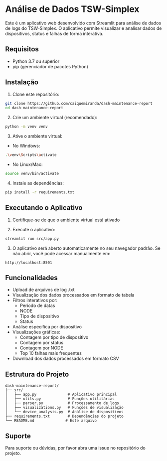 # Análise de Dados TSW-Simplex

Este é um aplicativo web desenvolvido com Streamlit para análise de dados de logs do TSW-Simplex. O aplicativo permite visualizar e analisar dados de dispositivos, status e falhas de forma interativa.

## Requisitos

- Python 3.7 ou superior
- pip (gerenciador de pacotes Python)

## Instalação

1. Clone este repositório:
```bash
git clone https://github.com/caiquemiranda/dash-maintenance-report
cd dash-maintenance-report
```

2. Crie um ambiente virtual (recomendado):
```bash
python -m venv venv
```

3. Ative o ambiente virtual:
- No Windows:
```bash
.\venv\Scripts\activate
```
- No Linux/Mac:
```bash
source venv/bin/activate
```

4. Instale as dependências:
```bash
pip install -r requirements.txt
```

## Executando o Aplicativo

1. Certifique-se de que o ambiente virtual está ativado

2. Execute o aplicativo:
```bash
streamlit run src/app.py
```

3. O aplicativo será aberto automaticamente no seu navegador padrão. Se não abrir, você pode acessar manualmente em:
```
http://localhost:8501
```

## Funcionalidades

- Upload de arquivos de log .txt
- Visualização dos dados processados em formato de tabela
- Filtros interativos por:
  - Período de datas
  - NODE
  - Tipo de dispositivo
  - Status
- Análise específica por dispositivo
- Visualizações gráficas:
  - Contagem por tipo de dispositivo
  - Contagem por status
  - Contagem por NODE
  - Top 10 falhas mais frequentes
- Download dos dados processados em formato CSV

## Estrutura do Projeto

```
dash-maintenance-report/
├── src/
│   ├── app.py              # Aplicativo principal
│   ├── utils.py            # Funções utilitárias
│   ├── parser.py           # Processamento de logs
│   ├── visualizations.py   # Funções de visualização
│   └── device_analysis.py  # Análise de dispositivos
├── requirements.txt        # Dependências do projeto
└── README.md              # Este arquivo
```

## Suporte

Para suporte ou dúvidas, por favor abra uma issue no repositório do projeto.
